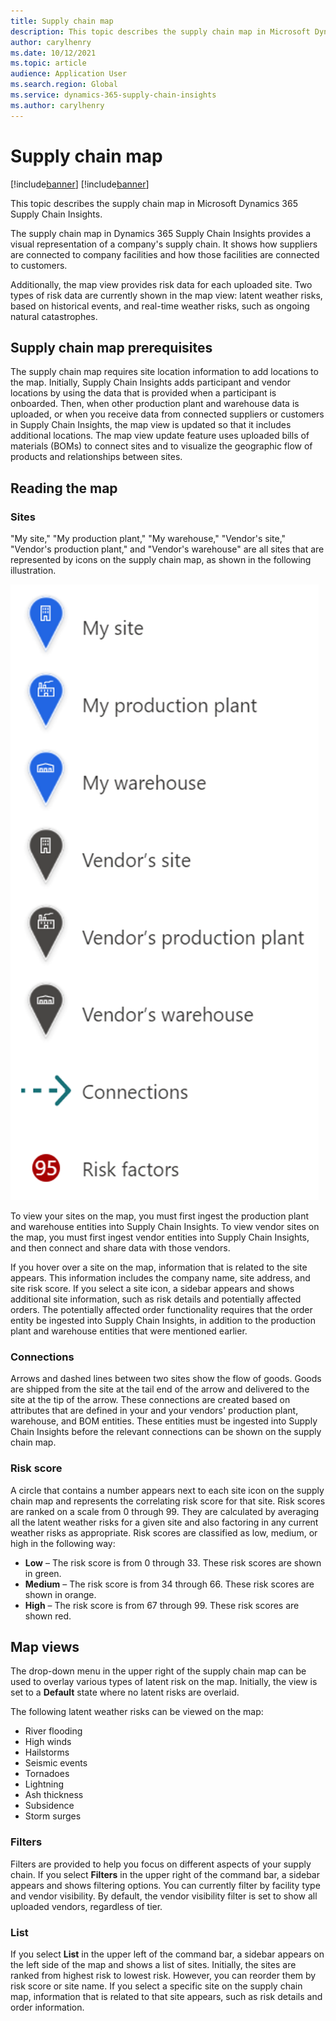 ```yaml
---
title: Supply chain map
description: This topic describes the supply chain map in Microsoft Dynamics 365 Supply Chain Insights.
author: carylhenry
ms.date: 10/12/2021
ms.topic: article
audience: Application User
ms.search.region: Global
ms.service: dynamics-365-supply-chain-insights
ms.author: carylhenry
---
```


# Supply chain map

[!include[banner](includes/banner.md)]
[!include[banner](includes/preview-banner.md)]

This topic describes the supply chain map in Microsoft Dynamics 365 Supply Chain Insights.

The supply chain map in Dynamics 365 Supply Chain Insights provides a visual representation of a company's supply chain. It shows how suppliers are connected to company facilities and how those facilities are connected to customers.

Additionally, the map view provides risk data for each uploaded site. Two types of risk data are currently shown in the map view: latent weather risks, based on historical events, and real-time weather risks, such as ongoing natural catastrophes.

## Supply chain map prerequisites

The supply chain map requires site location information to add locations to the map. Initially, Supply Chain Insights adds participant and vendor locations by using the data that is provided when a participant is onboarded. Then, when other production plant and warehouse data is uploaded, or when you receive data from connected suppliers or customers in Supply Chain Insights, the map view is updated so that it includes additional locations. The map view update feature uses uploaded bills of materials (BOMs) to connect sites and to visualize the geographic flow of products and relationships between sites.

## Reading the map

### Sites

"My site," "My production plant," "My warehouse," "Vendor's site," "Vendor's production plant," and "Vendor's warehouse" are all sites that are represented by icons on the supply chain map, as shown in the following illustration.

![Icons that represent different types of locations on the supply chain map.](media/supply-chain-map-legend.PNG)

To view your sites on the map, you must first ingest the production plant and warehouse entities into Supply Chain Insights. To view vendor sites on the map, you must first ingest vendor entities into Supply Chain Insights, and then connect and share data with those vendors.

If you hover over a site on the map, information that is related to the site appears. This information includes the company name, site address, and site risk score. If you select a site icon, a sidebar appears and shows additional site information, such as risk details and potentially affected orders. The potentially affected order functionality requires that the order entity be ingested into Supply Chain Insights, in addition to the production plant and warehouse entities that were mentioned earlier.

### Connections

Arrows and dashed lines between two sites show the flow of goods. Goods are shipped from the site at the tail end of the arrow and delivered to the site at the tip of the arrow. These connections are created based on attributes that are defined in your and your vendors' production plant, warehouse, and BOM entities. These entities must be ingested into Supply Chain Insights before the relevant connections can be shown on the supply chain map.

### Risk score

A circle that contains a number appears next to each site icon on the supply chain map and represents the correlating risk score for that site. Risk scores are ranked on a scale from 0 through 99. They are calculated by averaging all the latent weather risks for a given site and also factoring in any current weather risks as appropriate. Risk scores are classified as low, medium, or high in the following way:

- **Low** – The risk score is from 0 through 33. These risk scores are shown in green.
- **Medium** – The risk score is from 34 through 66. These risk scores are shown in orange.
- **High** – The risk score is from 67 through 99. These risk scores are shown red.


## Map views

The drop-down menu in the upper right of the supply chain map can be used to overlay various types of latent risk on the map. Initially, the view is set to a **Default** state where no latent risks are overlaid.

The following latent weather risks can be viewed on the map:

- River flooding
- High winds
- Hailstorms
- Seismic events
- Tornadoes
- Lightning
- Ash thickness
- Subsidence
- Storm surges

### Filters

Filters are provided to help you focus on different aspects of your supply chain. If you select **Filters** in the upper right of the command bar, a sidebar appears and shows filtering options. You can currently filter by facility type and vendor visibility. By default, the vendor visibility filter is set to show all uploaded vendors, regardless of tier.

### List

If you select **List** in the upper left of the command bar, a sidebar appears on the left side of the map and shows a list of sites. Initially, the sites are ranked from highest risk to lowest risk. However, you can reorder them by risk score or site name. If you select a specific site on the supply chain map, information that is related to that site appears, such as risk details and order information.
